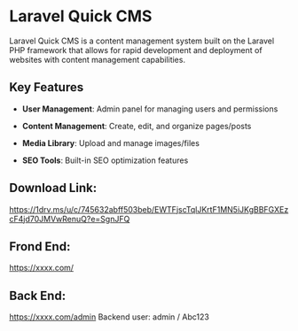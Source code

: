 # Laravel Quick CMS

Laravel Quick CMS is a content management system built on the Laravel PHP framework that allows for rapid development and deployment of websites with content management capabilities.

## Key Features

-   **User Management**: Admin panel for managing users and permissions
    
-   **Content Management**: Create, edit, and organize pages/posts
    
-   **Media Library**: Upload and manage images/files

-   **SEO Tools**: Built-in SEO optimization features

## Download Link: 

https://1drv.ms/u/c/745632abff503beb/EWTFjscTqlJKrtF1MN5iJKgBBFGXEzcF4jd70JMVwRenuQ?e=SgnJFQ

## Frond End:
https://xxxx.com/


## Back End:
https://xxxx.com/admin
Backend user: admin / Abc123

